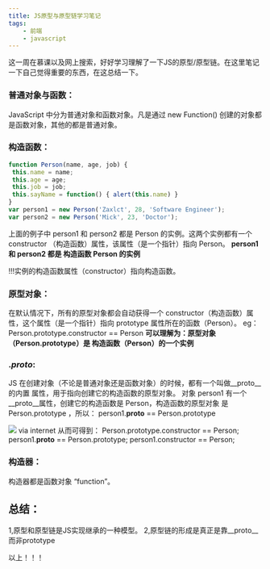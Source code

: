 ```yaml
---
title: JS原型与原型链学习笔记
tags: 
	- 前端
	- javascript
---
```

这一周在慕课以及网上搜索，好好学习理解了一下JS的原型/原型链。在这里笔记一下自己觉得重要的东西，在这总结一下。
### 普通对象与函数：
JavaScript 中分为普通对象和函数对象。凡是通过 new Function() 创建的对象都是函数对象，其他的都是普通对象。
### 构造函数：
```javascript
function Person(name, age, job) {
 this.name = name;
 this.age = age;
 this.job = job;
 this.sayName = function() { alert(this.name) } 
}
var person1 = new Person('Zaxlct', 28, 'Software Engineer');
var person2 = new Person('Mick', 23, 'Doctor');
```
上面的例子中 person1 和 person2 都是 Person 的实例。这两个实例都有一个 constructor （构造函数）属性，该属性（是一个指针）指向 Person。
**person1 和 person2 都是 构造函数 Person 的实例** 

!!!实例的构造函数属性（constructor）指向构造函数。
<!-- more -->
### 原型对象：
在默认情况下，所有的原型对象都会自动获得一个 constructor（构造函数）属性，这个属性（是一个指针）指向 prototype 属性所在的函数（Person）。
eg：
	Person.prototype.constructor == Person
**可以理解为：原型对象（Person.prototype）是 构造函数（Person）的一个实例** 
### ._proto_:
JS 在创建对象（不论是普通对象还是函数对象）的时候，都有一个叫做__proto__ 的内置
属性，用于指向创建它的构造函数的原型对象。
对象 person1 有一个 __proto__属性，创建它的构造函数是 Person，构造函数的原型对象
是 Person.prototype ，所以：
	person1.__proto__ == Person.prototype

![](/assets/blogImg/20170210-1.jpg) via internet
从而可得到：
	Person.prototype.constructor == Person;
	person1.__proto__ == Person.prototype;
	person1.constructor == Person;
### 构造器：
构造器都是函数对象 “function”。
## 总结：
1,原型和原型链是JS实现继承的一种模型。
2,原型链的形成是真正是靠__proto__ 而非prototype

以上！！！